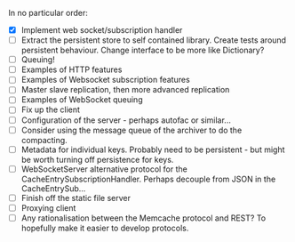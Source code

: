 In no particular order:

- [x] Implement web socket/subscription handler
- [ ] Extract the persistent store to self contained library. Create tests around persistent behaviour. Change interface to be more like Dictionary?
- [ ] Queuing!
- [ ] Examples of HTTP features
- [ ] Examples of Websocket subscription features
- [ ] Master slave replication, then more advanced replication
- [ ] Examples of WebSocket queuing
- [ ] Fix up the client
- [ ] Configuration of the server - perhaps autofac or similar...
- [ ] Consider using the message queue of the archiver to do the compacting.
- [ ] Metadata for individual keys. Probably need to be persistent - but might be worth turning off persistence for keys.
- [ ] WebSocketServer alternative protocol for the CacheEntrySubscriptionHandler. Perhaps decouple from JSON in the CacheEntrySub...
- [ ] Finish off the static file server
- [ ] Proxying client
- [ ] Any rationalisation between the Memcache protocol and REST? To hopefully make it easier to develop protocols.